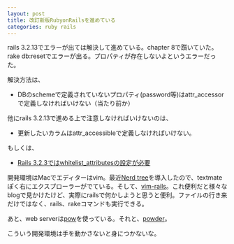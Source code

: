 ```yaml
---
layout: post
title: 改訂新版RubyonRailsを進めている
categories: ruby rails
---
```

rails 3.2.13でエラーが出ては解決して進めている。chapter 8で躓いていた。rake db:resetでエラーが出る。プロパティが存在しないよというエラーだった。

解決方法は、

* DBのschemeで定義されていないプロパティ(password等)はattr_accessorで定義しなければいけない（当たり前か）

他にrails 3.2.13で進める上で注意しなければいけないのは、

* 更新したいカラムはattr_accessibleで定義しなければいけない。

もしくは、

* [Rails 3.2.3ではwhitelist_attributesの設定が必要](http://www.oiax.jp/rails3book/rails323_whitelist_attributes)

開発環境はMacでエディターはvim。最近[Nerd tree](https://github.com/scrooloose/nerdtree)を導入したので、textmateぽく右にエクスプローラーがでている。そして、[vim-rails](https://github.com/tpope/vim-rails)。これ便利だと様々なblogで見かけたけど、実際にrailsで何かしようと思うと便利。ファイルの行き来だけではなく、rails、rakeコマンドも実行できる。

あと、web serverは[pow](http://pow.cx/)を使っている。それと、[powder](https://github.com/Rodreegez/powder)。

こういう開発環境は手を動かさないと身につかないな。
